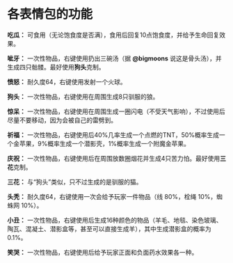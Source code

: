 # 各表情包的功能

**吃瓜：** 可食用（无论饱食度是否满），食用后回复10点饱食度，并给予生命回复效果。

**呲牙：** 一次性物品，右键使用扔出三碗汤（据 **@bigmoons** 说这是骨头汤），并生成四只骷髅。最好使用**狗头**克制。

**愤怒：** 耐久度64，右键使用发射一个火球。

**狗头：** 一次性物品，右键使用在周围生成8只驯服的狼。

**惊呆：** 一次性物品，右键使用在周围生成一圈闪电（不受天气影响），不过使用后尽量不要移动，因为会被自己的雷劈到。

**祈福：** 一次性物品，右键使用后40%几率生成一个点燃的TNT，50%概率生成一个金苹果，9%概率生成一个潜影壳，1%概率生成一个附魔金苹果。

**庆祝：** 一次性物品，右键使用后在周围放数圈烟花并生成4只苦力怕。最好使用**三花**克制。

**三花：** 与“狗头”类似，只不过生成的是驯服的猫。

**头秃：** 耐久度64，右键使用一次会给予玩家一件物品（线 80%，栓绳 10%，蜘蛛网 10%）。

**小丑：** 一次性物品，右键使用后生成16种颜色的物品（羊毛、地毯、染色玻璃、陶瓦、混凝土、潜影盒等，甚至可以直接生成羊），其中生成潜影盒的概率为0.1%。

**笑哭：** 一次性物品，右键使用后给予玩家正面和负面药水效果各一种。